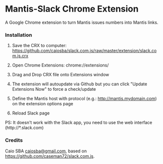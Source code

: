 Mantis-Slack Chrome Extension
=============================

A Google Chrome extension to turn Mantis issues numbers into Mantis links.

### Installation

1. Save the CRX to computer: https://github.com/caiosba/slack.com.js/raw/master/extension/slack.com.js.crx

2. Open Chrome Extensions: chrome://extensions/

3. Drag and Drop CRX file onto Extensions window

4. The extension will autoupdate via Github but you can click "Update Extensions Now" to force a check/update

5. Define the Mantis host with protocol (e.g.: http://mantis.mydomain.com) on the extension options page

6. Reload Slack page

PS: It doesn't work with the Slack app, you need to use the web interface (http://*.slack.com)

### Credits

Caio SBA <caiosba@gmail.com>, based on https://github.com/caseman72/slack.com.js.

